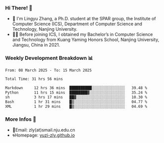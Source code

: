 ### Hi There! 👋 
- 🐳 I'm Lingyu Zhang, a Ph.D. student at the SPAR group, the Institute of Computer Science (ICS), Department of Computer Science and Technology, Nanjing University.
- 🧑‍🎓 Before joining ICS, I obtained my Bachelor’s in Computer Science and Technology from Kuang Yaming Honors School, Nanjing University, Jiangsu, China in 2021.

### Weekly Development Breakdown :bar_chart:

<!--START_SECTION:waka-->

```txt
From: 08 March 2025 - To: 15 March 2025

Total Time: 31 hrs 56 mins

Markdown     12 hrs 36 mins  ██████████░░░░░░░░░░░░░░░   39.48 %
Python       11 hrs 15 mins  ████████▓░░░░░░░░░░░░░░░░   35.24 %
sh           3 hrs 17 mins   ██▓░░░░░░░░░░░░░░░░░░░░░░   10.30 %
Bash         1 hr 31 mins    █▒░░░░░░░░░░░░░░░░░░░░░░░   04.77 %
XML          1 hr 29 mins    █▒░░░░░░░░░░░░░░░░░░░░░░░   04.69 %
```

<!--END_SECTION:waka-->

<!--
### Github Contributions :octocat:

![](https://raw.githubusercontent.com/yuzi-zly/yuzi-zly/output/github-contribution-grid-snake.svg)              
-->

### More Infos 📖

- 📧Email: zly(at)smail.nju.edu.cn
- 🌀Homepage: [yuzi-zly.github.io](https://yuzi-zly.github.io/)

